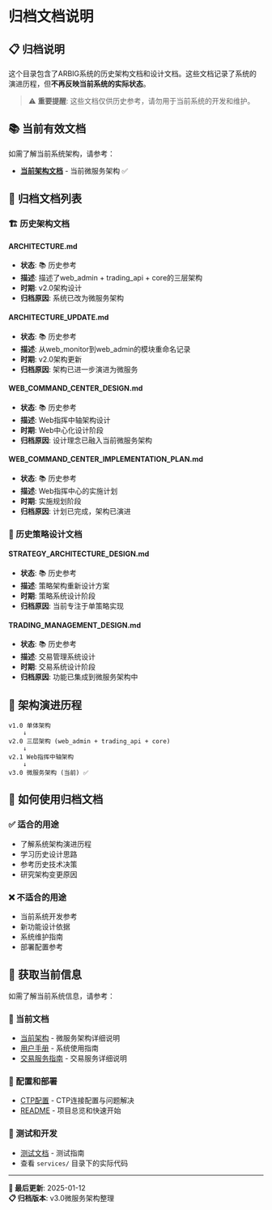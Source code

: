 # 归档文档说明

## 📋 归档说明

这个目录包含了ARBIG系统的历史架构文档和设计文档。这些文档记录了系统的演进历程，但**不再反映当前系统的实际状态**。

> ⚠️ **重要提醒**: 这些文档仅供历史参考，请勿用于当前系统的开发和维护。

## 📚 当前有效文档

如需了解当前系统架构，请参考：
- [**当前架构文档**](../CURRENT_ARCHITECTURE.md) - 当前微服务架构 ✅

## 📁 归档文档列表

### 🏗️ 历史架构文档

#### ARCHITECTURE.md
- **状态**: 📚 历史参考
- **描述**: 描述了web_admin + trading_api + core的三层架构
- **时期**: v2.0架构设计
- **归档原因**: 系统已改为微服务架构

#### ARCHITECTURE_UPDATE.md  
- **状态**: 📚 历史参考
- **描述**: 从web_monitor到web_admin的模块重命名记录
- **时期**: v2.0架构更新
- **归档原因**: 架构已进一步演进为微服务

#### WEB_COMMAND_CENTER_DESIGN.md
- **状态**: 📚 历史参考  
- **描述**: Web指挥中轴架构设计
- **时期**: Web中心化设计阶段
- **归档原因**: 设计理念已融入当前微服务架构

#### WEB_COMMAND_CENTER_IMPLEMENTATION_PLAN.md
- **状态**: 📚 历史参考
- **描述**: Web指挥中心的实施计划
- **时期**: 实施规划阶段
- **归档原因**: 计划已完成，架构已演进

### 🎯 历史策略设计文档

#### STRATEGY_ARCHITECTURE_DESIGN.md
- **状态**: 📚 历史参考
- **描述**: 策略架构重新设计方案
- **时期**: 策略系统设计阶段
- **归档原因**: 当前专注于单策略实现

#### TRADING_MANAGEMENT_DESIGN.md
- **状态**: 📚 历史参考
- **描述**: 交易管理系统设计
- **时期**: 交易系统设计阶段  
- **归档原因**: 功能已集成到微服务架构中

## 🔄 架构演进历程

```
v1.0 单体架构
    ↓
v2.0 三层架构 (web_admin + trading_api + core)
    ↓  
v2.1 Web指挥中轴架构
    ↓
v3.0 微服务架构 (当前) ✅
```

## 📖 如何使用归档文档

### ✅ 适合的用途
- 了解系统架构演进历程
- 学习历史设计思路
- 参考历史技术决策
- 研究架构变更原因

### ❌ 不适合的用途  
- 当前系统开发参考
- 新功能设计依据
- 系统维护指南
- 部署配置参考

## 🚀 获取当前信息

如需了解当前系统信息，请参考：

### 📖 当前文档
- [当前架构](../CURRENT_ARCHITECTURE.md) - 微服务架构详细说明
- [用户手册](../USER_MANUAL.md) - 系统使用指南
- [交易服务指南](../TRADING_SERVICE_GUIDE.md) - 交易服务详细说明

### 🔧 配置和部署
- [CTP配置](../../CTP_SETUP.md) - CTP连接配置与问题解决
- [README](../../README.md) - 项目总览和快速开始

### 🧪 测试和开发
- [测试文档](../../tests/README.md) - 测试指南
- 查看 `services/` 目录下的实际代码

---

**📝 最后更新**: 2025-01-12  
**📋 归档版本**: v3.0微服务架构整理
